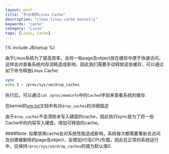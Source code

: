 ```yaml
---
layout: post
title: "手动清除Linux Cache"
description: "clean linux cache manually"
keywords: "cache"
category: "Linux"
tags: [Linux, Cache]
---
```

{% include JB/setup %}


由于Linux系统为了提高效率，会将一些page及object放在缓存中便于快速访问，这样会对查看系统内存消耗造成影响，因此我们需要手动释放这些缓存，可以通过如下命令释放Linux Cache:

```bash
sync
echo 3 > /proc/sys/vm/drop_caches
```

执行后，可以通过``cat /proc/meminfo``中的``Cached``字段来查看系统的缓存.

<!-- more -->

在kernel的[vm.txt](https://www.kernel.org/doc/Documentation/sysctl/vm.txt)文档中有对``drop_caches``的详细描述

由于``drop_caches``不会清除未写入硬盘的cache，因此执行sync是为了将一些Cache中的内容写入硬盘，增加可释放的cache。


####Note:
如果禁用cache会对系统性能造成影响，系统每次都需要重新去访问及创建被删除的page及object，会增加I/O及CPU负载，因此在正常的系统运行中，应保持``/proc/sys/vm/drop_caches``的值为默认值0.

